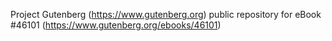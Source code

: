 Project Gutenberg (https://www.gutenberg.org) public repository for eBook #46101 (https://www.gutenberg.org/ebooks/46101)
